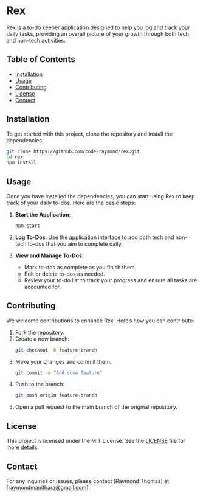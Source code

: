
# Rex

Rex is a to-do keeper application designed to help you log and track your daily tasks, providing an overall picture of your growth through both tech and non-tech activities.

## Table of Contents
- [Installation](#installation)
- [Usage](#usage)
- [Contributing](#contributing)
- [License](#license)
- [Contact](#contact)

## Installation

To get started with this project, clone the repository and install the dependencies:

```bash
git clone https://github.com/code-raymond/rex.git
cd rex
npm install
```

## Usage

Once you have installed the dependencies, you can start using Rex to keep track of your daily to-dos. Here are the basic steps:

1. **Start the Application**:
    ```bash
    npm start
    ```

2. **Log To-Dos**:
    Use the application interface to add both tech and non-tech to-dos that you aim to complete daily. 

3. **View and Manage To-Dos**:
    - Mark to-dos as complete as you finish them.
    - Edit or delete to-dos as needed.
    - Review your to-do list to track your progress and ensure all tasks are accounted for.

## Contributing

We welcome contributions to enhance Rex. Here’s how you can contribute:

1. Fork the repository.
2. Create a new branch:
    ```bash
    git checkout -b feature-branch
    ```
3. Make your changes and commit them:
    ```bash
    git commit -m "Add some feature"
    ```
4. Push to the branch:
    ```bash
    git push origin feature-branch
    ```
5. Open a pull request to the main branch of the original repository.

## License

This project is licensed under the MIT License. See the [LICENSE](LICENSE) file for more details.

## Contact

For any inquiries or issues, please contact [Raymond Thomas] at [raymondmanithara@gmail.com].


